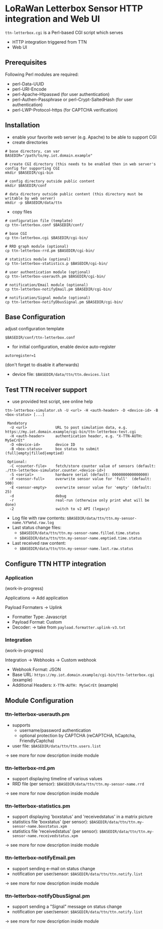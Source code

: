 # LoRaWan Letterbox Sensor HTTP integration and Web UI
`ttn-letterbox.cgi` is a Perl-based CGI script which serves
- HTTP integration triggered from TTN
- Web UI

## Prerequisites

Following Perl modules are required:

- perl-Data-UUID
- perl-URI-Encode
- perl-Apache-Htpasswd (for user authentication)
- perl-Authen-Passphrase or perl-Crypt-SaltedHash (for user authentication)
- perl-LWP-Protocol-https (for CAPTCHA verification)


## Installation

- enable your favorite web server (e.g. Apache) to be able to support CGI
- create directories

```
# base directory, can var
BASEDIR="/path/to/my.iot.domain.example"

# create CGI directory (this needs to be enabled then in web server's config for supporting CGI
mkdir $BASEDIR/cgi-bin

# config directory outside public content
mkdir $BASEDIR/conf

# data directory outside public content (this directory must be writable by web server)
mkdir -p $BASEDIR/data/ttn
```

- copy files

```
# configuration file (template)
cp ttn-letterbox.conf $BASEDIR/conf/

# base CGI
cp ttn-letterbox.cgi $BASEDIR/cgi-bin/

# RRD graph module (optional)
cp ttn-letterbox-rrd.pm $BASEDIR/cgi-bin/

# statistics module (optional)
cp ttn-letterbox-statistics.p $BASEDIR/cgi-bin/

# user authentication module (optional)
cp ttn-letterbox-userauth.pm $BASEDIR/cgi-bin/

# notification/Email module (optional)
cp ttn-letterbox-notifyEmail.pm $BASEDIR/cgi-bin/

# notification/Signal module (optional)
cp ttn-letterbox-notifyDbusSignal.pm $BASEDIR/cgi-bin/
```

## Base Configuration

adjust configuration template

```
$BASEDIR/conf/ttn-letterbox.conf
```

- for initial configuration, enable device auto-register

`autoregister=1`

(don't forget to disable it afterwards)

- device file: `$BASEDIR/data/ttn/ttn.devices.list`


## Test TTN receiver support

- use provided test script, see online help

```
ttn-letterbox-simulator.sh -U <url> -H <auth-header> -D <device-id> -B <box-status> [...]

 Mandatory
  -U <url>             URL to post simulation data, e.g. https://my.iot.domain.example/cgi-bin/ttn-letterbox-test.cgi
  -H <auth-header>     authentication header, e.g. "X-TTN-AUTH: MySeCrEt"
  -D <device-id>       device ID
  -B <box-status>      box status to submit (full|empty|filled|emptied)

 Optional:
  -C <counter-file>    fetch/store counter value of sensors (default: ./ttn-letterbox-simulator.counter.<device-id>)
  -S <serial>          hardware serial (default: 0000000000000000)
  -F <sensor-full>     overwrite sensor value for 'full'  (default: 500)
  -E <sensor-empty>    overwrite sensor value for 'empty' (default: 25)
  -d                   debug
  -r                   real-run (otherwise only print what will be done)
  -2                   switch to v2 API (legacy)
```

- Log file with raw contents: `$BASEDIR/data/ttn/ttn.my-sensor-name.%Y%m%d.raw.log`
- Last status change files:
  - `$BASEDIR/data/ttn/ttn.my-sensor-name.filled.time.status`
  - `$BASEDIR/data/ttn/ttn.my-sensor-name.emptied.time.status`
- Last received raw content:
  - `$BASEDIR/data/ttn/ttn.my-sensor-name.last.raw.status`

## Configure TTN HTTP integration

### Application

(work-in-progress)

Applications → Add application 

Payload Formaters → Uplink
- Formatter Type: Javascript
- Payload Format: Custom
- Decoder: -> take from `payload.formatter.uplink-v3.txt`

### Integration

(work-in-progress)

Integration → Webhooks → Custom webhook 
- Webhook Format: JSON
- Base URL: `https://my.iot.domain.example/cgi-bin/ttn-letterbox.cgi` (example)
- Additional Headers: `X-TTN-AUTH: MySeCrEt` (example)


## Module Configuration

### ttn-letterbox-userauth.pm

- supports
  - username/password authentication
  - optional protection by CAPTCHA (reCAPTCHA, hCaptcha, FriendlyCaptcha)
- user file: `$BASEDIR/data/ttn/ttn.users.list`

-> see more for now description inside module

### ttn-letterbox-rrd.pm

- support displaying timeline of various values
- RRD file (per sensor): `$BASEDIR/data/ttn/ttn.my-sensor-name.rrd`

-> see more for now description inside module

### ttn-letterbox-statistics.pm

- support displaying 'boxstatus' and 'receivedstatus' in a matrix picture
- statistics file 'boxstatus' (per sensor): `$BASEDIR/data/ttn/ttn.my-sensor-name.boxstatus.xpm`
- statistics file 'receivedstatus' (per sensor): `$BASEDIR/data/ttn/ttn.my-sensor-name.receivedstatus.xpm`

-> see more for now description inside module

### ttn-letterbox-notifyEmail.pm

- support sending e-mail on status change
- notification per user/sensor: `$BASEDIR/data/ttn/ttn.notify.list`

-> see more for now description inside module

### ttn-letterbox-notifyDbusSignal.pm

- support sending a "Signal" message on status change
- notification per user/sensor: `$BASEDIR/data/ttn/ttn.notify.list`

-> see more for now description inside module

